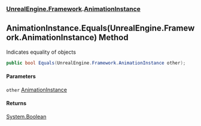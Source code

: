 ### [UnrealEngine.Framework](./UnrealEngine-Framework.md 'UnrealEngine.Framework').[AnimationInstance](./AnimationInstance.md 'UnrealEngine.Framework.AnimationInstance')
## AnimationInstance.Equals(UnrealEngine.Framework.AnimationInstance) Method
Indicates equality of objects  
```csharp
public bool Equals(UnrealEngine.Framework.AnimationInstance other);
```
#### Parameters
<a name='UnrealEngine-Framework-AnimationInstance-Equals(UnrealEngine-Framework-AnimationInstance)-other'></a>
`other` [AnimationInstance](./AnimationInstance.md 'UnrealEngine.Framework.AnimationInstance')  
  
#### Returns
[System.Boolean](https://docs.microsoft.com/en-us/dotnet/api/System.Boolean 'System.Boolean')  
